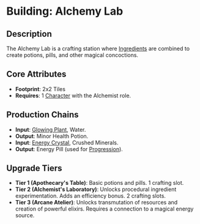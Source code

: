 # Building: Alchemy Lab

## Description
The Alchemy Lab is a crafting station where [Ingredients](../Ingredient.md) are combined to create potions, pills, and other magical concoctions.

## Core Attributes
- **Footprint**: 2x2 Tiles
- **Requires**: 1 [Character](../Character.md) with the Alchemist role.

## Production Chains
- **Input**: [Glowing Plant](../Ingredient.md), Water.
- **Output**: Minor Health Potion.
- **Input**: [Energy Crystal](../Resources/Resource.md), Crushed Minerals.
- **Output**: Energy Pill (used for [Progression](../../Systems/Progression.md)).

## Upgrade Tiers
- **Tier 1 (Apothecary's Table)**: Basic potions and pills. 1 crafting slot.
- **Tier 2 (Alchemist's Laboratory)**: Unlocks procedural ingredient experimentation. Adds an efficiency bonus. 2 crafting slots.
- **Tier 3 (Arcane Atelier)**: Unlocks transmutation of resources and creation of powerful elixirs. Requires a connection to a magical energy source.
